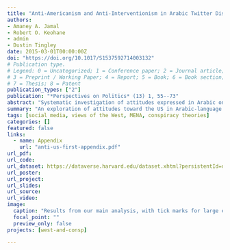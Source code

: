 ```yaml
---
title: "Anti-Americanism and Anti-Interventionism in Arabic Twitter Discourses"
authors:
- Amaney A. Jamal
- Robert O. Keohane
- admin
- Dustin Tingley
date: 2015-03-01T00:00:00Z
doi: "https://doi.org/10.1017/S1537592714003132"
# Publication type.
# Legend: 0 = Uncategorized; 1 = Conference paper; 2 = Journal article;
# 3 = Preprint / Working Paper; 4 = Report; 5 = Book; 6 = Book section;
# 7 = Thesis; 8 = Patent
publication_types: ["2"]
publication: "*Perspectives on Politics* (13) 1, 55--73"
abstract: "Systematic investigation of attitudes expressed in Arabic on Twitter towards the United States and Iran during 2012–13 shows how the analysis of social media can illuminate the politics of contemporary political discourses and generates an informative analysis of anti-Americanism in the Middle East. We not only analyze overall attitudes, but using a novel events-based analytical strategy, we examine reactions to specific events, including the removal of Mohamed Morsi in Egypt, the Innocence of Muslims video, and reactions to possible U.S. intervention in Syria. We also examine the Boston Marathon bombings of April 2013, in which the United States suffered damage from human beings, and Hurricane Sandy, in which it suffered damage from nature. Our findings reinforce evidence from polling that anti-Americanism is pervasive and intense, but they also suggest that this animus is directed less toward American society than toward the impingement of the United States on other countries. Arabic Twitter discourses about Iran are at least as negative as discourses about the United States, and less ambivalent. Anti-Americanism may be a specific manifestation of a more general phenomenon: resentment toward powerful countries perceived as interfering in national and regional affairs."
summary: "An exploration of attitudes toward the US in Arabic-language Twitter during 2012--2013 period, using a novel events-based strategy."
tags: [social media, views of the West, MENA, conspiracy theories]
categories: []
featured: false
links:
  - name: Appendix
    url: "anti-us-first-appendix.pdf"
url_pdf:
url_code:
url_dataset: https://dataverse.harvard.edu/dataset.xhtml?persistentId=doi:10.7910/DVN/28171
url_poster:
url_project:
url_slides:
url_source:
url_video:
image:
  caption: "Results from our main analysis, with tick marks for large events."
  focal_point: ""
  preview_only: false
projects: [west-and-consp]

---
```

